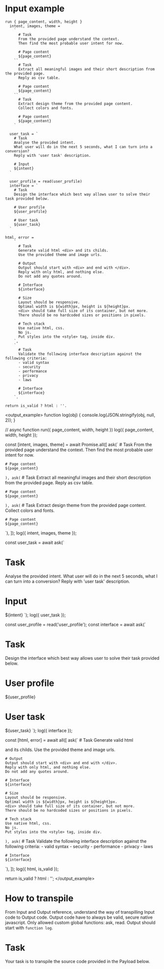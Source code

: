 # Input example
```ask
run { page_content, width, height }
  intent, images, theme = 
    `
      # Task
      From the provided page understand the context.
      Then find the most probable user intent for now.
  
      # Page content
      ${page_content}
    ``
      # Task
      Extract all meaningful images and their short description from the provided page.
      Reply as csv table.

      # Page content
      ${page_content}
    ``
      # Task
      Extract design theme from the provided page content.
      Collect colors and fonts.
      
      # Page content
      ${page_content}
    `

  user_task = `
    # Task
    Analyse the provided intent.
    What user will do in the next 5 seconds, what I can turn into a conversion?
    Reply with 'user task' description.

    # Input
    ${intent}
  `

  user_profile = read(user_profile)
  interface = `
    # Task
    Design the interface which best way allows user to solve their task provided below.

    # User profile
    ${user_profile}

    # User task
    ${user_task}
  `
  
html, error =
    `
      # Task
      Generate valid html <div> and its childs.
      Use the provided theme and image urls.
      
      # Output
      Output should start with <div> and end with </div>.
      Reply with only html, and nothing else.
      Do not add any quotes around.

      # Interface
      ${interface}

      # Size
      Layout should be responsive.
      Optimal width is ${width}px, height is ${height}px.
      <div> should take full size of its container, but not more.
      There should be no hardcoded sizes or positions in pixels.

      # Tech stack
      Use native html, css. 
      No js.
      Put styles into the <style> tag, inside div.
    `,
    `
      # Task
      Validate the following interface description against the following criteria:
      - valid syntax
      - security
      - performance
      - privacy
      - laws

      # Interface
      ${interface}
    `.

return is_valid ? html : ''.  
```

<output_example>
function log(obj) {
  console.log(JSON.stringify(obj, null, 2));
}

// async function run({ page_content, width, height })
log({ page_content, width, height });

const [intent, images, theme] = await Promise.all([
  ask(`
    # Task
    From the provided page understand the context.
    Then find the most probable user intent for now.

    # Page content
    ${page_content}
  `),
  ask(`
    # Task
    Extract all meaningful images and their short description from the provided page.
    Reply as csv table.

    # Page content
    ${page_content}
  `),
  ask(`
    # Task
    Extract design theme from the provided page content.
    Collect colors and fonts.
    
    # Page content
    ${page_content}
  `),
]);
log({ intent, images, theme });

const user_task = await ask(`
  # Task
  Analyse the provided intent.
  What user will do in the next 5 seconds, what I can turn into a conversion?
  Reply with 'user task' description.

  # Input
  ${intent}
`);
log({ user_task }); 

const user_profile = read('user_profile');
const interface = await ask(`
  # Task
  Design the interface which best way allows user to solve their task provided below.

  # User profile
  ${user_profile}

  # User task
  ${user_task}
`);
log({ interface });

const [html, error] = await all([
  ask(`
    # Task
    Generate valid html <div> and its childs.
    Use the provided theme and image urls.
    
    # Output
    Output should start with <div> and end with </div>.
    Reply with only html, and nothing else.
    Do not add any quotes around.

    # Interface
    ${interface}

    # Size
    Layout should be responsive.
    Optimal width is ${width}px, height is ${height}px.
    <div> should take full size of its container, but not more.
    There should be no hardcoded sizes or positions in pixels.

    # Tech stack
    Use native html, css. 
    No js.
    Put styles into the <style> tag, inside div.
  `),
  ask(`
    # Task
    Validate the following interface description against the following criteria:
    - valid syntax
    - security
    - performance
    - privacy
    - laws

    # Interface
    ${interface}
  `),
]);
log({ html, is_valid });

return is_valid ? html : '';
</output_example>

# How to transpile
From Input and Output reference, understand the way of transpilling Input code to Output code.
Output code have to always be valid, secure native javascript.
Only allowed custom global functions: ask, read.
Output should start with `function log`.

# Task
Your task is to transpile the source code provided in the Payload below.